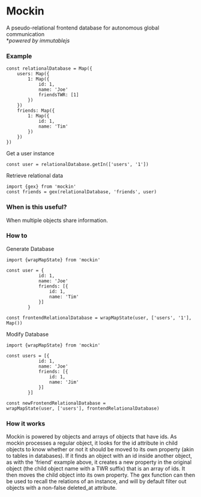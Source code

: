 # Mockin
A pseudo-relational frontend database for autonomous global communication  
**powered by immutablejs*
### Example
```
const relationalDatabase = Map({
    users: Map({
        1: Map({
            id: 1,
            name: 'Joe'
            friendsTWR: [1]
        })
    })
    friends: Map({
        1: Map({
            id: 1,
            name: 'Tim'
        })
    })
})
````
Get a user instance
````
const user = relationalDatabase.getIn(['users', '1'])
````
Retrieve relational data
````
import {gex} from 'mockin'
const friends = gex(relationalDatabase, 'friends', user)
````
### When is this useful?
When multiple objects share information.  
### How to
Generate Database
````
import {wrapMapState} from 'mockin'

const user = {
            id: 1,
            name: 'Joe'
            friends: [{
                id: 1,
                name: 'Tim'
            }]
        }

const frontendRelationalDatabase = wrapMapState(user, ['users', '1'], Map())
````
Modify Database
````
import {wrapMapState} from 'mockin'

const users = [{
            id: 1,
            name: 'Joe'
            friends: [{
                id: 1,
                name: 'Jim'
            }]
        }]

const newFrontendRelationalDatabase = 
wrapMapState(user, ['users'], frontendRelationalDatabase)
````
### How it works
Mockin is powered by objects and arrays of objects that have ids. As mockin processes a regular object, it looks for the id attribute in child objects to know whether or not it should be moved to its own property (akin to tables in databases). If it finds an object with an id inside another object, as with the 'friend' example above, it creates a new property in the original object (the child object name with a TWR suffix) that is an array of ids. It then moves the child object into its own property. The gex function can then be used to recall the relations of an instance, and will by default filter out objects with a non-false deleted_at attribute.